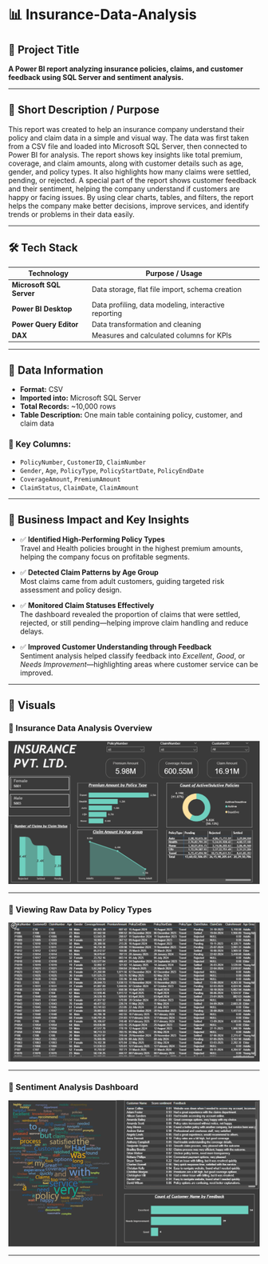 # 📊 Insurance-Data-Analysis

## 📌 Project Title  
**A Power BI report analyzing insurance policies, claims, and customer feedback using SQL Server and sentiment analysis.**

---

## 🎯 Short Description / Purpose  
This report was created to help an insurance company understand their policy and claim data in a simple and visual way. The data was first taken from a CSV file and loaded into Microsoft SQL Server, then connected to Power BI for analysis. The report shows key insights like total premium, coverage, and claim amounts, along with customer details such as age, gender, and policy types. It also highlights how many claims were settled, pending, or rejected. A special part of the report shows customer feedback and their sentiment, helping the company understand if customers are happy or facing issues. By using clear charts, tables, and filters, the report helps the company make better decisions, improve services, and identify trends or problems in their data easily.

---

## 🛠 Tech Stack

| Technology              | Purpose / Usage                                      |
|-------------------------|------------------------------------------------------|
| **Microsoft SQL Server**| Data storage, flat file import, schema creation      |
| **Power BI Desktop**    | Data profiling, data modeling, interactive reporting |
| **Power Query Editor**  | Data transformation and cleaning                     |
| **DAX**                 | Measures and calculated columns for KPIs             |

---

## 📂 Data Information

- **Format:** CSV  
- **Imported into:** Microsoft SQL Server  
- **Total Records:** ~10,000 rows  
- **Table Description:** One main table containing policy, customer, and claim data

### 🔑 Key Columns:
- `PolicyNumber`, `CustomerID`, `ClaimNumber`  
- `Gender`, `Age`, `PolicyType`, `PolicyStartDate`, `PolicyEndDate`  
- `CoverageAmount`, `PremiumAmount`  
- `ClaimStatus`, `ClaimDate`, `ClaimAmount`

---

## 💼 Business Impact and Key Insights

- ✅ **Identified High-Performing Policy Types**  
  Travel and Health policies brought in the highest premium amounts, helping the company focus on profitable segments.

- ✅ **Detected Claim Patterns by Age Group**  
  Most claims came from adult customers, guiding targeted risk assessment and policy design.

- ✅ **Monitored Claim Statuses Effectively**  
  The dashboard revealed the proportion of claims that were settled, rejected, or still pending—helping improve claim handling and reduce delays.

- ✅ **Improved Customer Understanding through Feedback**  
  Sentiment analysis helped classify feedback into *Excellent*, *Good*, or *Needs Improvement*—highlighting areas where customer service can be improved.

---

## 📸 Visuals 

### 📍 Insurance Data Analysis Overview  
![Insurance Overview](https://github.com/darshitadhiya/Insurance-Data-Analysis/blob/main/Insurance%20Data%20Analysis%20Overview%20.png)

---

### 📍 Viewing Raw Data by Policy Types  
![Viewing Data by Policy](https://github.com/darshitadhiya/Insurance-Data-Analysis/blob/main/Viewing%20Data%20based%20on%20Policy%20types%20.png)

---

### 📍 Sentiment Analysis Dashboard  
![Sentiment Analysis](https://github.com/darshitadhiya/Insurance-Data-Analysis/blob/main/Sentiment%20Analysis.png)

---
